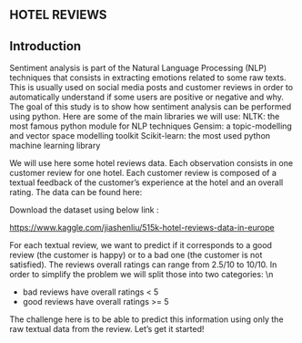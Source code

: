 ## HOTEL REVIEWS

## Introduction
Sentiment analysis is part of the Natural Language Processing (NLP) techniques that consists in extracting emotions related to some raw texts. This is usually used on social media posts and customer reviews in order to automatically understand if some users are positive or negative and why. The goal of this study is to show how sentiment analysis can be performed using python. Here are some of the main libraries we will use:
NLTK: the most famous python module for NLP techniques
Gensim: a topic-modelling and vector space modelling toolkit
Scikit-learn: the most used python machine learning library

We will use here some hotel reviews data. Each observation consists in one customer review for one hotel. Each customer review is composed of a textual feedback of the customer’s experience at the hotel and an overall rating. The data can be found here:

Download the dataset using below link :

https://www.kaggle.com/jiashenliu/515k-hotel-reviews-data-in-europe

For each textual review, we want to predict if it corresponds to a good review (the customer is happy) or to a bad one (the customer is not satisfied). The reviews overall ratings can range from 2.5/10 to 10/10. In order to simplify the problem we will split those into two categories: \n
* bad reviews have overall ratings < 5
* good reviews have overall ratings >= 5


The challenge here is to be able to predict this information using only the raw textual data from the review. Let’s get it started!
